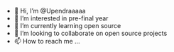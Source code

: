 - 👋 Hi, I’m @Upendraaaaa
- 👀 I’m interested in pre-final year
- 🌱 I’m currently learning open source 
- 💞️ I’m looking to collaborate on open source projects
- 📫 How to reach me ...

<!---
Upendraaaaa/Upendraaaaa is a ✨ special ✨ repository because its `README.md` (this file) appears on your GitHub profile.
You can click the Preview link to take a look at your changes.
--->
